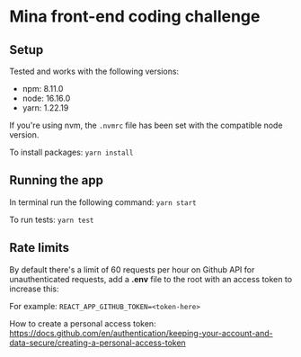 # Mina front-end coding challenge

## Setup

Tested and works with the following versions:
  
- npm: 8.11.0
- node: 16.16.0
- yarn: 1.22.19

If you're using nvm, the `.nvmrc` file has been set with the compatible node version.

To install packages:
`
yarn install
`

## Running the app

In terminal run the following command:
`yarn start`

To run tests:
`yarn test`

## Rate limits

By default there's a limit of 60 requests per hour on Github API for unauthenticated requests, add a **.env** file to the root  with an access token to increase this:

For example:
`
REACT_APP_GITHUB_TOKEN=<token-here>
`

How to create a personal access token:
https://docs.github.com/en/authentication/keeping-your-account-and-data-secure/creating-a-personal-access-token